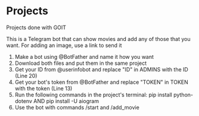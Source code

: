 # Projects
Projects done with GOIT

This is a Telegram bot that can show movies and add any of those that you want.
For adding an image, use a link to send it

1. Make a bot using @BotFather and name it how you want
2. Download both files and put them in the same project
3. Get your ID from @userinfobot and replace "ID" in ADMINS with the ID (Line 20)
4. Get your bot's token from @BotFather and replace "TOKEN" in TOKEN with the token (Line 13)
5. Run the following commands in the project's terminal: pip install python-dotenv AND pip install -U aiogram
6. Use the bot with commands /start and /add_movie
